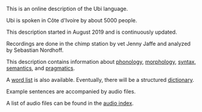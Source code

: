This is an online description of the Ubi language. 

Ubi is spoken in Côte d'Ivoire by about 5000 people. 

This description started in August 2019 and is continuously updated. 

Recordings are done in the chimp station by vet Jenny Jaffe and analyzed by Sebastian Nordhoff. 

This description contains information about [phonology], 
[morphology],
[syntax],
[semantics], and
[pragmatics].

A [word list] is also available. Eventually, there will be a structured [dictionary]. 

Example sentences are accompanied by audio files. 

A list of audio files can be found in the [audio index].



[phonology]: https://lgdesc.github.io/glio1241/grammar/Phonology
[tonology]: https://lgdesc.github.io/glio1241/grammar/Tonology
[syllablestructure]: https://lgdesc.github.io/glio1241/grammar/SyllableStructure
[morphology]: https://lgdesc.github.io/glio1241/grammar/Morphology
[semantics]: https://lgdesc.github.io/glio1241/grammar/Semantics
[syntax]: https://lgdesc.github.io/glio1241/grammar/Syntax
[pragmatics]: https://lgdesc.github.io/glio1241/grammar/Pragmatics
[kin]: https://lgdesc.github.io/glio1241/grammar/semantics/Kin
[numerals]: https://lgdesc.github.io/glio1241/grammar/semantics/Numerals

[dictionary]: https://lgdesc.github.io/glio1241/lexicon/Dictionary
[word list]: https://lgdesc.github.io/glio1241/lexicon/Wordlist

[audio index]: https://lgdesc.github.io/glio1241/media/audio/Index


